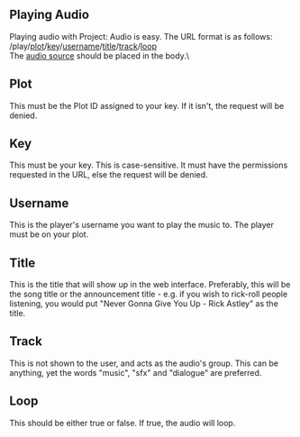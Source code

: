 ## Playing Audio
Playing audio with Project: Audio is easy. The URL format is as follows:\
/play/[plot](#plot)/[key](#key)/[username](#username)/[title](#title)/[track](#track)/[loop](#loop)\
The [audio source](sources) should be placed in the body.\
## Plot

This must be the Plot ID assigned to your key. If it isn't, the request will be denied.

## Key

This must be your key. This is case-sensitive. It must have the permissions requested in the URL, else the request will be denied.

## Username

This is the player's username you want to play the music to. The player must be on your plot.

## Title

This is the title that will show up in the web interface. Preferably, this will be the song title or the announcement title - e.g. if you wish to rick-roll people listening, you would put "Never Gonna Give You Up - Rick Astley" as the title.

## Track

This is not shown to the user, and acts as the audio's group. This can be anything, yet the words "music", "sfx" and "dialogue" are preferred.

## Loop

This should be either true or false. If true, the audio will loop.
